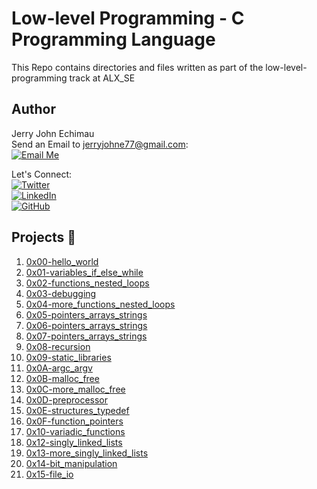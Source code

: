 # Low-level Programming - C Programming Language

This Repo contains directories and files written as part of the low-level-programming track at ALX_SE

## Author
Jerry John Echimau <br>
Send an Email to jerryjohne77@gmail.com: <br>
[![Email Me](httpr://img.shields.io/badge/Email-Me-brightgreen)](mailto:jerryjohne77@gmail.com) <br>

Let's Connect: <br>
[![Twitter](https://img.shields.io/twitter/url?label=Follow&style=social&url=https%3A%2F%2Ftwitter.com%2Fjerry_e_john)](https://twitter.com/jerry_e_john) <br>
[![LinkedIn](https://img.shields.io/badge/LinkedIn-Connect-blue?style=social&logo=linkedin)](https://www.linkedin.com/in/echimau) <br>
[![GitHub](https://img.shields.io/badge/GitHub-Profile-blue?style=social&logo=github)](https://github.com/JerryEchimau) <br>

## Projects :file_folder:

1. [0x00-hello_world](https://github.com/JerryEchimau/alx-low_level_programming/tree/master/0x00-hello_world)
2. [0x01-variables_if_else_while](https://github.com/JerryEchimau/alx-low_level_programming/tree/master/0x01-variables_if_else_while)
3. [0x02-functions_nested_loops](https://github.com/JerryEchimau/alx-low_level_programming/tree/master/0x02-functions_nested_loops)
4. [0x03-debugging](https://github.com/JerryEchimau/alx-low_level_programming/tree/master/0x03-debugging)
5. [0x04-more_functions_nested_loops](https://github.com/JerryEchimau/alx-low_level_programming/tree/master/0x04-more_functions_nested_loops)
6. [0x05-pointers_arrays_strings](https://github.com/JerryEchimau/alx-low_level_programming/tree/master/0x05-pointers_arrays_strings)
7. [0x06-pointers_arrays_strings](https://github.com/JerryEchimau/alx-low_level_programming/tree/master/0x06-pointers_arrays_strings)
8. [0x07-pointers_arrays_strings](https://github.com/JerryEchimau/alx-low_level_programming/tree/master/0x07-pointers_arrays_strings)
9. [0x08-recursion](https://github.com/JerryEchimau/alx-low_level_programming/tree/master/0x08-recursion)
10. [0x09-static_libraries](https://github.com/JerryEchimau/alx-low_level_programming/tree/master/0x09-static_libraries)
11. [0x0A-argc_argv](https://github.com/JerryEchimau/alx-low_level_programming/tree/master/0x0A-argc_argv)
12. [0x0B-malloc_free](https://github.com/JerryEchimau/alx-low_level_programming/tree/master/0x0B-malloc_free)
13. [0x0C-more_malloc_free](https://github.com/JerryEchimau/alx-low_level_programming/tree/master/0x0C-more_malloc_free)
14. [0x0D-preprocessor](https://github.com/JerryEchimau/alx-low_level_programming/tree/master/0x0D-preprocessor)
15. [0x0E-structures_typedef](https://github.com/JerryEchimau/alx-low_level_programming/tree/master/0x0E-structures_typedef)
16. [0x0F-function_pointers](https://github.com/JerryEchimau/alx-low_level_programming/tree/master/0x0F-function_pointers)
17. [0x10-variadic_functions](https://github.com/JerryEchimau/alx-low_level_programming/tree/master/0x10-variadic_functions)
18. [0x12-singly_linked_lists](https://github.com/JerryEchimau/alx-low_level_programming/tree/master/0x12-singly_linked_lists)
19. [0x13-more_singly_linked_lists](https://github.com/JerryEchimau/alx-low_level_programming/tree/master/0x13-more_singly_linked_lists)
20. [0x14-bit_manipulation](https://github.com/JerryEchimau/alx-low_level_programming/tree/master/0x14-bit_manipulation)
21. [0x15-file_io](https://github.com/JerryEchimau/alx-low_level_programming/tree/master/0x15-file_io)
